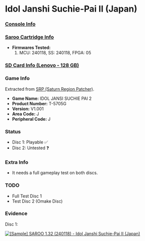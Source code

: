 # Idol Janshi Suchie-Pai II (Japan)

### [Console Info](../../../../Info/Consoles/VA13/README.md)

### [Saroo Cartridge Info](../../../../Info/Cartridges/RetroGameParadiseStore/1.32F/README.md)

- <b>Firmwares Tested:</b>
  1. MCU: 240118, SS: 240118, FPGA: 05

### [SD Card Info (Lenovo - 128 GB)](../../../../Info/SdCards/Lenovo/128GB/fat32/README.md)

### Game Info

Extracted from [SRP (Saturn Region Patcher)](https://segaxtreme.net/resources/saturn-region-patcher.81/download).

- <b>Game Name:</b> IDOL JANSI SUCHIE PAI 2
- <b>Product Number:</b> T-5705G
- <b>Version:</b> V1.001
- <b>Area Code:</b> J
- <b>Peripheral Code:</b> J

### Status

- Disc 1: Playable :white_check_mark:
- Disc 2: Untested :question:

### Extra Info

- It needs a full gameplay test on both discs.

### TODO

- Full Test Disc 1
- Test Disc 2 (Omake Disc)

### Evidence

Disc 1:

[![[Sample] SAROO 1.32 (240118) - Idol Janshi Suchie-Pai II (Japan)](https://img.youtube.com/vi/OSUoUtJKojk/0.jpg)](https://www.youtube.com/watch?v=OSUoUtJKojk)
